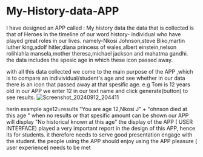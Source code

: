# My-History-data-APP
I have designed an APP called : My history data
the data that is collected is that of Heroes in the timeline of our word history- individual who have played great roles in our lives.
namely-Nkosi Johnson,steve Biko,martin luther king,adolf hitler,diana princess of wales,albert einstein,nelson rolihlahla mansela,mother theresa,michael jackson and mahatma gandhi.
the data includes the spesic age in which these icon passed away.

with all this data collected we come to the main purpose of the APP ,which is to compare an indivividual/student's age and see whether in our data there is an icon that passed away at that spesific age.
e.g Tom is 12 years old in our APP we enter 12 in our text name and click generate(button) to see results.
![Screenshot_20240912_204411](https://github.com/user-attachments/assets/0c077a44-5e1b-4205-be0c-52b0925d5027)

herin example age12=results "You are age 12,Nkosi J" +
                            "ohnson died at this age "
when no results or that spesific amount can be shown our APP will display "No historical known at this age"
the display of the APP ( USER INTERFACE) played a very important report in the design of this APP, hence its for students.
it therefore needs to serve good presentation engage with the student. the people using the APP should enjoy using the APP pleasure ( user experience) needs to be met
